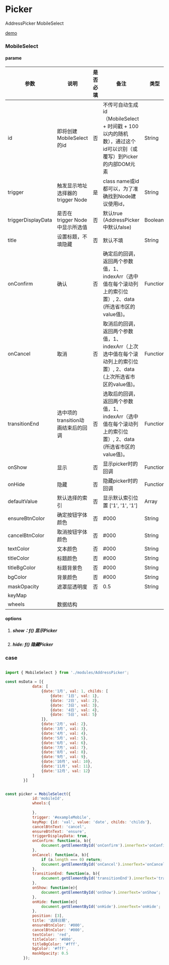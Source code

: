 # Picker

AddressPicker   MobileSelect

<a href="http://www.eightfeet.cn/AddressPicker/dist/index.html" traget="_blank" >demo</a>

### MobileSelect

#### parame

| 参数               | 说明                               | 是否必填 | 备注                                                         | 类型     |
| ------------------ | ---------------------------------- | -------- | ------------------------------------------------------------ | -------- |
| id                 | 即将创建MobileSelect的id           | 否       | 不传可自动生成id（MobileSelect + 时间戳 + 100以内的随机数），通过这个id可以识别（或覆写）到Picker的内部DOM元素 | String   |
| trigger            | 触发显示地址选择器的trigger Node   | 是       | class name或id都可以，为了准确找到Node建议使用id，           | String   |
| triggerDisplayData | 是否在trigger Node中显示所选值     | 否       | 默认true<br />(AddressPicker中默认false)                     | Boolean  |
| title              | 设置标题，不填隐藏                 | 否       | 默认不填                                                     | String   |
| onConfirm          | 确认                               | 否       | 确定后的回调，返回两个参数值，1、indexArr（选中值在每个滚动列上的索引位置）, 2、data (所选省市区的value值)。 | Function |
| onCancel           | 取消                               | 否       | 取消后的回调，返回两个参数值，1、indexArr（上次选中值在每个滚动列上的索引位置）, 2、data (上次所选省市区的value值)。 | Function |
| transitionEnd      | 选中项的transition动画结束后的回调 | 否       | 选取后的回调，返回两个参数值，1、indexArr（选中值在每个滚动列上的索引位置）, 2、data (所选省市区的value值)。 | Function |
| onShow             | 显示                               | 否       | 显示picker时的回调                                           | Function |
| onHide             | 隐藏                               | 否       | 隐藏picker时的回调                                           | Function |
| defaultValue       | 默认选择的索引                     | 否       | 显示默认索引位置 ['1', '1', '1']                             | Array    |
| ensureBtnColor     | 确定按钮字体颜色                   | 否       | #000                                                         | String   |
| cancelBtnColor     | 取消按钮字体颜色                   | 否       | #000                                                         | String   |
| textColor          | 文本颜色                           | 否       | #000                                                         | String   |
| titleColor         | 标题颜色                           | 否       | #000                                                         | String   |
| titleBgColor       | 标题背景色                         | 否       | #000                                                         | String   |
| bgColor            | 背景颜色                           | 否       | #000                                                         | String   |
| maskOpacity        | 遮罩层透明度                       | 否       | 0.5                                                          | String   |
| keyMap             |                                    |          |                                                              |          |
| wheels             | 数据结构                           |          |                                                              |          |



#### options

1. ##### show：f() 显示Picker

2. ##### hide: f() 隐藏Picker




### case

```javascript

import { MobileSelect } from './modules/AddressPicker';

const msData = [{
            data: [
                {date:'1月', val: 1, childs: [
                    {date: '1日', val: 1},
                    {date: '2日', val: 2},
                    {date: '3日', val: 3},
                    {date: '4日', val: 4},
                    {date: '5日', val: 5}
                ]},
                {date:'2月', val: 2},
                {date:'3月', val: 3},
                {date:'4月', val: 4},
                {date:'5月', val: 5},
                {date:'6月', val: 6},
                {date:'7月', val: 7},
                {date:'8月', val: 8},
                {date:'9月', val: 9},
                {date:'10月', val: 10},
                {date:'11月', val: 11},
                {date:'12月', val: 12}
            ]
        }]


const picker = MobileSelect({
            id:'mobileId',
            wheels:{
                
            },
            trigger: '#exampleMobile',
            keyMap: {id: 'val', value: 'date', childs: 'childs'},
            cancelBtnText: 'cancel',
            ensureBtnText: 'ensure',
            triggerDisplayData: true,
            onConfirm: function(a, b){
                document.getElementById('onConfirm').innerText='onConfirm'+a[0]+b[0].date;
            },
            onCancel: function(a, b){
                if (a.length === 0) return;
                document.getElementById('onCancel').innerText='onCancel'+a[0]+b[0].date;
            },
            transitionEnd: function(a, b){
                document.getElementById('transitionEnd').innerText='transitionEnd'+a[0]+b[0].date;
            },
            onShow: function(e){
                document.getElementById('onShow').innerText='onShow';
            },
            onHide: function(e){
                document.getElementById('onHide').innerText='onHide';
            },
            position: [3],
            title: '选择日期',
            ensureBtnColor: '#000',
            cancelBtnColor: '#000',
            textColor: 'red',
            titleColor: '#000',
            titleBgColor: '#fff',
            bgColor: '#fff',
            maskOpacity: 0.5
        });
```

